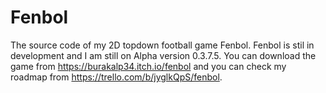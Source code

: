 # Fenbol
The source code of my 2D topdown football game Fenbol.
Fenbol is stil in development and I am still on Alpha version 0.3.7.5. You can download the game from https://burakalp34.itch.io/fenbol and you can check my roadmap
from https://trello.com/b/jyglkQpS/fenbol.
